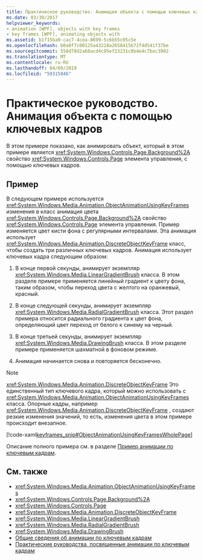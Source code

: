 ```yaml
---
title: Практическое руководство. Анимация объекта с помощью ключевых кадров
ms.date: 03/30/2017
helpviewer_keywords:
- animation [WPF], objects with key frames
- key frames [WPF], animating objects with
ms.assetid: b1f15ba9-cac7-4cea-8699-5c6b55c05c5e
ms.openlocfilehash: b0a0f7c00125a43228a2658415b72f4d541f37be
ms.sourcegitcommit: 558d78d2a68acd4c95ef23231c8b4e4c7bac3902
ms.translationtype: MT
ms.contentlocale: ru-RU
ms.lasthandoff: 04/09/2019
ms.locfileid: "59315846"
---
```

# <a name="how-to-animate-an-object-by-using-key-frames"></a>Практическое руководство. Анимация объекта с помощью ключевых кадров
В этом примере показано, как анимировать объект, который в этом примере является <xref:System.Windows.Controls.Page.Background%2A> свойство <xref:System.Windows.Controls.Page> элемента управления, с помощью ключевых кадров.  
  
## <a name="example"></a>Пример  
 В следующем примере используется <xref:System.Windows.Media.Animation.ObjectAnimationUsingKeyFrames> изменения в класс анимация цвета <xref:System.Windows.Controls.Page.Background%2A> свойство <xref:System.Windows.Controls.Page> элемента управления. Пример изменяется цвет кисти фона с регулярными интервалами. Эта анимация использует <xref:System.Windows.Media.Animation.DiscreteObjectKeyFrame> класс, чтобы создать три различных ключевых кадров. Анимация использует ключевых кадра следующим образом:  
  
1. В конце первой секунды, анимирует экземпляр <xref:System.Windows.Media.LinearGradientBrush> класса. В этом разделе примере применяется линейный градиент к цвету фона, таким образом, чтобы переход цвета с желтого на оранжевый, красный.  
  
2. В конце следующей секунды, анимирует экземпляр <xref:System.Windows.Media.RadialGradientBrush> класса. Этот раздел примера относится радиального градиента к цвет фона, определяющий цвет переход от белого к синему на черный.  
  
3. В конце третьей секунды, анимирует экземпляр <xref:System.Windows.Media.DrawingBrush> класса. В этом разделе примере применяется шахматной в фоновом режиме.  
  
4. Анимация начинается снова и повторяется бесконечно.  
  
> [!NOTE]
>  <xref:System.Windows.Media.Animation.DiscreteObjectKeyFrame> Это единственный тип ключевого кадра, который можно использовать с <xref:System.Windows.Media.Animation.ObjectAnimationUsingKeyFrames> класса. Опорные кадры, например <xref:System.Windows.Media.Animation.DiscreteObjectKeyFrame> , создают резкие изменения значений, то есть, изменения цвета в этом примере происходит внезапное.  
  
 [!code-xaml[keyframes_snip#ObjectAnimationUsingKeyFramesWholePage](~/samples/snippets/xaml/VS_Snippets_Wpf/keyframes_snip/XAML/ObjectAnimationUsingKeyFramesExample.xaml#objectanimationusingkeyframeswholepage)]  
  
 Описание полного примера см. в разделе [Пример анимации по ключевым кадрам](https://go.microsoft.com/fwlink/?LinkID=160012).  
  
## <a name="see-also"></a>См. также

- <xref:System.Windows.Media.Animation.ObjectAnimationUsingKeyFrames>
- <xref:System.Windows.Controls.Page.Background%2A>
- <xref:System.Windows.Controls.Page>
- <xref:System.Windows.Media.Animation.DiscreteObjectKeyFrame>
- <xref:System.Windows.Media.LinearGradientBrush>
- <xref:System.Windows.Media.RadialGradientBrush>
- <xref:System.Windows.Media.DrawingBrush>
- [Общие сведения об анимации по ключевым кадрам](key-frame-animations-overview.md)
- [Практические руководства, посвященные анимации по ключевым кадрам](key-frame-animation-how-to-topics.md)
